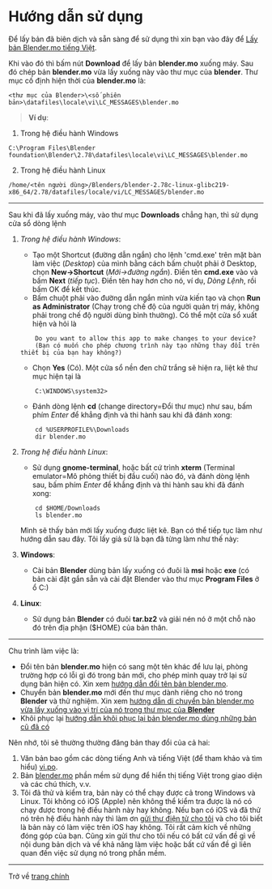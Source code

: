 # Hướng dẫn sử dụng
Để lấy bản đã biên dịch và sẵn sàng để sử dụng thì xin bạn vào đây để [Lấy bản Blender.mo tiếng Việt](https://github.com/hoangduytran/blender-internationalisation/blob/master/trunk/locale/vi/LC_MESSAGES/blender.mo).

Khi vào đó thì bấm nút **Download** để lấy bản **blender.mo** xuống máy. Sau đó chép bản **blender.mo** vừa lấy xuống này vào thư mục của **blender**. Thư mục cố định hiện thời của **blender.mo** là:

```
<thư mục của Blender>\<số phiên bản>\datafiles\locale\vi\LC_MESSAGES\blender.mo
```
>**Ví dụ**:
1. Trong hệ điều hành Windows
```
C:\Program Files\Blender foundation\Blender\2.78\datafiles\locale\vi\LC_MESSAGES\blender.mo
```
2. Trong hệ điều hành Linux
```
/home/<tên người dùng>/Blenders/blender-2.78c-linux-glibc219-x86_64/2.78/datafiles/locale/vi/LC_MESSAGES/blender.mo
```
---
Sau khi đã lấy xuống máy, vào thư mục **Downloads** chẳng hạn, thì sử dụng cửa sổ dòng lệnh 

1. *Trong hệ điều hành Windows*:

    - Tạo một Shortcut (đường dẫn ngắn) cho lệnh 'cmd.exe' trên mặt bàn làm việc (*Desktop*) của mình bằng cách bấm chuột phải ở Desktop, chọn **New->Shortcut** (*Mới->đường ngắn*). Điền tên **cmd.exe** vào và bấm **Next** (*tiếp tục*). Điền tên hay hơn cho nó, ví dụ, *Dòng Lệnh*, rồi bấm OK để kết thúc.
    - Bấm chuột phải vào đường dẫn ngắn mình vừa kiến tạo và chọn **Run as Administrator** (Chạy trong chế độ của người quản trị máy, không phải trong chế độ người dùng bình thường). Có thể một cửa sổ xuất hiện và hỏi là 
    ``` 
        Do you want to allow this app to make changes to your device?
        (Bạn có muốn cho phép chương trình này tạo những thay đổi trên thiết bị của bạn hay không?)
    ```   
    - Chọn **Yes** (Có). Một cửa sổ nền đen chữ trắng sẽ hiện ra, liệt kê thư mục hiện tại là 
   
    ```
        C:\WINDOWS\system32>
    ```
    - Đánh dòng lệnh **cd** (change directory=Đổi thư mục) như sau, bấm phím *Enter* để khẳng định và thi hành sau khi đã đánh xong:
    ```batch
        cd %USERPROFILE%\Downloads
        dir blender.mo
    ```
2. *Trong hệ điều hành Linux*: 
    - Sử dụng **gnome-terminal**, hoặc bất cứ trình **xterm** (Terminal emulator=Mô phỏng thiết bị đầu cuối) nào đó, và đánh dòng lệnh sau, bấm phím *Enter* để khẳng định và thi hành sau khi đã đánh xong:
    ```shell
        cd $HOME/Downloads
        ls blender.mo
    ```
    Mình sẽ thấy bản mới lấy xuống được liệt kê. Bạn có thể tiếp tục làm như hướng dẫn sau đây. Tôi lấy giả sử là bạn đã từng làm như thế này:

1. **Windows**: 
    - Cài bản **Blender** dùng bản lấy xuống có đuôi là **msi** hoặc **exe** (có bản cài đặt gắn sẵn và cài đặt Blender vào thư mục **Program Files** ở ổ C:)
2. **Linux**:
    - Sử dụng bản **Blender** có đuôi **tar.bz2** và giải nén nó ở một chỗ nào đó trên địa phận ($HOME) của bản thân.
---
Chu trình làm việc là:
- Đổi tên bản **blender.mo** hiện có sang một tên khác để lưu lại, phòng trường hợp có lỗi gì đó trong bản mới, cho phép mình quay trở lại sử dụng bản hiện có. Xin xem [hướng dẫn đổi tên bản blender.mo](vi_rename_blender_mo.md).
- Chuyển bản **blender.mo** mới đến thư mục dành riêng cho nó trong **Blender** và thử nghiệm. Xin xem [hướng dẫn di chuyển bản blender.mo vừa lấy xuống vào vị trí của nó trong thư mục của **Blender**](vi_move_new_blender_mo_into_place.md)
- Khôi phục lại [hướng dẫn khôi phục lại bản blender.mo dùng những bản cũ đã có](vi_restore_from_backup_blender_mo.md)

Nên nhớ, tôi sẽ thường thường đăng bản thay đổi của cả hai:

1. Văn bản bao gồm các dòng tiếng Anh và tiếng Việt (để tham khảo và tìm hiểu) [vi.po](https://github.com/hoangduytran/blender-internationalisation/blob/master/trunk/po/vi.po).
2. Bản [blender.mo](https://github.com/hoangduytran/blender-internationalisation/blob/master/trunk/locale/vi/LC_MESSAGES/blender.mo) phần mềm sử dụng để hiển thị tiếng Việt trong giao diện và các chú thích, v.v.
3. Tôi đã thử và kiểm tra, bản này có thể chạy được cả trong Windows và Linux. Tôi không có iOS (Apple) nên không thể kiểm tra được là nó có chạy được trong hệ điều hành này hay không. Nếu bạn có iOS và đã thử nó trên hệ điều hành này thì làm ơn [gửi thư điện tử cho tôi](mailto:hoangduytran1960@gmail.com) và cho tôi biết là bản này có làm việc trên iOS hay không. Tôi rất cảm kích về những đóng góp của bạn. Cũng xin gửi thư cho tôi nếu có bất cứ vấn đề gì về nội dung bản dịch và về khả năng làm việc hoặc bất cứ vấn đề gì liên quan đến việc sử dụng nó trong phần mềm.
---
Trở về [trang chính](https://github.com/hoangduytran/blender-internationalisation)
